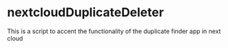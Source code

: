 # nextcloudDuplicateDeleter
This is a script to accent the functionality of the duplicate finder app in next cloud
